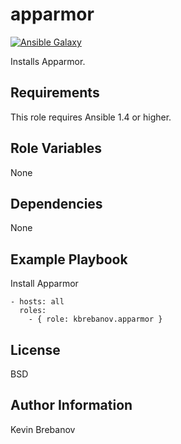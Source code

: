 apparmor
========

[![Ansible Galaxy](https://img.shields.io/badge/galaxy-kbrebanov.apparmor-660198.svg)](https://galaxy.ansible.com/list#/roles/3311)

Installs Apparmor.

Requirements
------------

This role requires Ansible 1.4 or higher.

Role Variables
--------------

None

Dependencies
------------

None

Example Playbook
----------------

Install Apparmor
```
- hosts: all
  roles:
    - { role: kbrebanov.apparmor }
```

License
-------

BSD

Author Information
------------------

Kevin Brebanov
